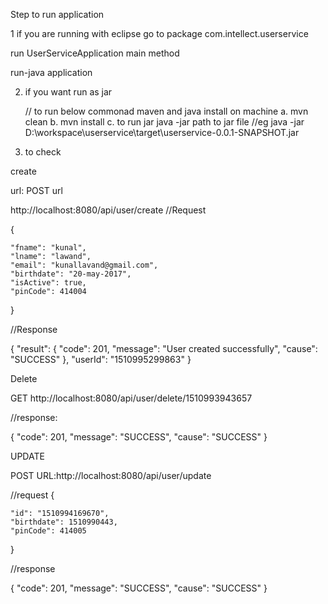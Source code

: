 Step to run application 


1 if you are running with eclipse go to package com.intellect.userservice
 
   run UserServiceApplication main method
 
   run-java application

2. if you want run as jar 
   
   // to run below commonad maven and java install on machine
   a. mvn clean 
   b. mvn install
   c. to run jar 
      java -jar path to jar file  //eg  java -jar D:\workspace\userservice\target\userservice-0.0.1-SNAPSHOT.jar

      
3. to check 

  create 

 url:
POST url 

http://localhost:8080/api/user/create
 //Request  

 {

	"fname": "kunal",
	"lname": "lawand",
	"email": "kunallavand@gmail.com",
	"birthdate": "20-may-2017",
	"isActive": true,
	"pinCode": 414004
  }

//Response

{
	"result": {
		"code": 201,
		"message": "User created successfully",
		"cause": "SUCCESS"
	},
	"userId": "1510995299863"
}

Delete 

GET http://localhost:8080/api/user/delete/1510993943657

//response:

{
    "code": 201,
    "message": "SUCCESS",
    "cause": "SUCCESS"
}


UPDATE

POST URL:http://localhost:8080/api/user/update
  
//request
{

	"id": "1510994169670",
	"birthdate": 1510990443,
	"pinCode": 414005
}


//response

{
    "code": 201,
    "message": "SUCCESS",
    "cause": "SUCCESS"
}